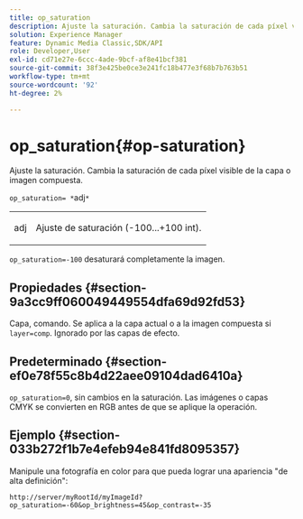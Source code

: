 ```yaml
---
title: op_saturation
description: Ajuste la saturación. Cambia la saturación de cada píxel visible de la capa o imagen compuesta.
solution: Experience Manager
feature: Dynamic Media Classic,SDK/API
role: Developer,User
exl-id: cd71e27e-6ccc-4ade-9bcf-af8e41bcf381
source-git-commit: 38f3e425be0ce3e241fc18b477e3f68b7b763b51
workflow-type: tm+mt
source-wordcount: '92'
ht-degree: 2%

---
```


# op_saturation{#op-saturation}

Ajuste la saturación. Cambia la saturación de cada píxel visible de la capa o imagen compuesta.

`op_saturation= *`adj`*`

<table id="simpletable_5F118A28FE674B06A16F6F19C56B4594"> 
 <tr class="strow"> 
  <td class="stentry"> <p><span class="varname"> adj</span> </p> </td> 
  <td class="stentry"> <p>Ajuste de saturación (-100...+100 int). </p></td> 
 </tr> 
</table>

`op_saturation=-100` desaturará completamente la imagen.

## Propiedades {#section-9a3cc9ff060049449554dfa69d92fd53}

Capa, comando. Se aplica a la capa actual o a la imagen compuesta si `layer=comp`. Ignorado por las capas de efecto.

## Predeterminado {#section-ef0e78f55c8b4d22aee09104dad6410a}

`op_saturation=0`, sin cambios en la saturación. Las imágenes o capas CMYK se convierten en RGB antes de que se aplique la operación.

## Ejemplo {#section-033b272f1b7e4efeb94e841fd8095357}

Manipule una fotografía en color para que pueda lograr una apariencia &quot;de alta definición&quot;:

`http://server/myRootId/myImageId?op_saturation=-60&op_brightness=45&op_contrast=-35`
